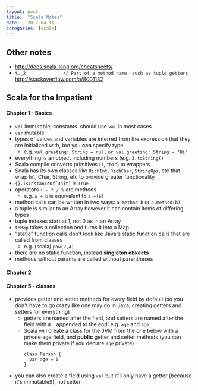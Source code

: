```yaml
---
layout: post
title:  "Scala Notes"
date:   2017-04-11
categories: [scala]
---
```


## Other notes

- http://docs.scala-lang.org/cheatsheets/
- `t._2              // Part of a method name, such as tuple getters` http://stackoverflow.com/a/8001132

## Scala for the Impatient

#### Chapter 1 - Basics

- `val` immutable, constants. should use `val` in most cases
- `var` mutable
- types of values and variables are inferred from the expression that they are initialized with, but you **can** specify type
  - e.g. `val greeting: String = null` `or val greeting: String = "Hi"`
- everything is an object including numbers (e.g. `3.toString()`
- Scala compile converts primitives (`1`, `"hi"`) to wrappers
- Scala has its own classes like `RichInt`, `RichChar`, `StringOps`, etc that wrap Int, Char, String, etc to provide greater functionality
- `{}.isInstanceOf[Unit]` is `True`
- operators `+ - * / %` are methods
  - e.g. `a + b` is equivalent to `a.+(b)`
- method calls can be written in two ways: `a method b` or `a.method(b)`
- a tuple is similar to an Array however it can contain items of differing types
- tuple indexes start at 1, not 0 as in an Array
- `toMap` takes a collection and turns it into a Map
- "static" function calls don't look like Java's static function calls that are called from classes
  - e.g. (scala) `pow(2,4)`
- there are no static function, instead **singleton obkects**
- methods without params are called without parentheses

#### Chapter 2

#### Chapter 5 - classes

- provides getter and setter methods for every field by default (so you don't have to go crazy like one may do in Java, creating getters and setters for everything)
  - getters are named after the field, and setters are named after the field with a `_` appended to the end. e.g. `age` and `age_`
  - Scala will create a class for the JVM from the one below with a private age field, and **public** getter and setter methods (you can make them private if you declare `age` private)
      ```
      class Person {
        var age = 0
      }
      ```
- you can also create a field using `val` but it'll only have a getter (because it's immutable!!), not setter
